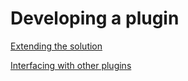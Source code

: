 # Developing a plugin

[Extending the solution](extending-solution/index)

[Interfacing with other plugins](interfacing-other-plugins/index)
